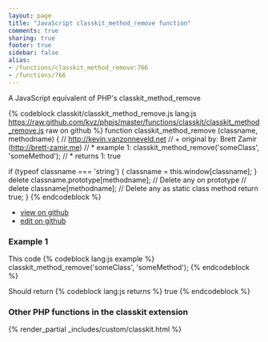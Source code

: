 ```yaml
---
layout: page
title: "JavaScript classkit_method_remove function"
comments: true
sharing: true
footer: true
sidebar: false
alias:
- /functions/classkit_method_remove:766
- /functions/766
---
```

<!-- Generated by Rakefile:build -->
A JavaScript equivalent of PHP's classkit_method_remove

{% codeblock classkit/classkit_method_remove.js lang:js https://raw.github.com/kvz/phpjs/master/functions/classkit/classkit_method_remove.js raw on github %}
function classkit_method_remove (classname, methodname) {
  // http://kevin.vanzonneveld.net
  // +   original by: Brett Zamir (http://brett-zamir.me)
  // *     example 1: classkit_method_remove('someClass', 'someMethod');
  // *     returns 1: true

  if (typeof classname === 'string') {
    classname = this.window[classname];
  }
  delete classname.prototype[methodname]; // Delete any on prototype
  // delete classname[methodname]; // Delete any as static class method
  return true;
}
{% endcodeblock %}

 - [view on github](https://github.com/kvz/phpjs/blob/master/functions/classkit/classkit_method_remove.js)
 - [edit on github](https://github.com/kvz/phpjs/edit/master/functions/classkit/classkit_method_remove.js)

### Example 1
This code
{% codeblock lang:js example %}
classkit_method_remove('someClass', 'someMethod');
{% endcodeblock %}

Should return
{% codeblock lang:js returns %}
true
{% endcodeblock %}


### Other PHP functions in the classkit extension
{% render_partial _includes/custom/classkit.html %}
